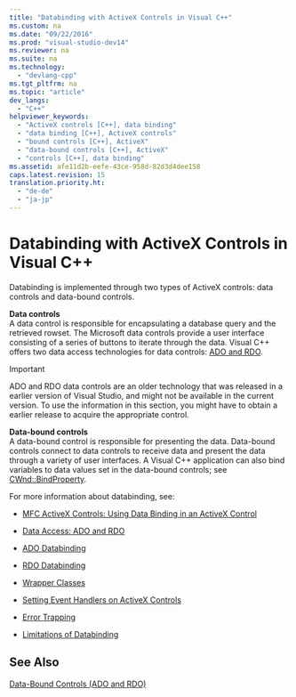 ```yaml
---
title: "Databinding with ActiveX Controls in Visual C++"
ms.custom: na
ms.date: "09/22/2016"
ms.prod: "visual-studio-dev14"
ms.reviewer: na
ms.suite: na
ms.technology: 
  - "devlang-cpp"
ms.tgt_pltfrm: na
ms.topic: "article"
dev_langs: 
  - "C++"
helpviewer_keywords: 
  - "ActiveX controls [C++], data binding"
  - "data binding [C++], ActiveX controls"
  - "bound controls [C++], ActiveX"
  - "data-bound controls [C++], ActiveX"
  - "controls [C++], data binding"
ms.assetid: afe11d2b-eefe-43ce-958d-82d3d4dee158
caps.latest.revision: 15
translation.priority.ht: 
  - "de-de"
  - "ja-jp"
---
```

# Databinding with ActiveX Controls in Visual C++
Databinding is implemented through two types of ActiveX controls: data controls and data-bound controls.  
  
 **Data controls**  
 A data control is responsible for encapsulating a database query and the retrieved rowset. The Microsoft data controls provide a user interface consisting of a series of buttons to iterate through the data. Visual C++ offers two data access technologies for data controls: [ADO and RDO](../vs140/data-access--ado-and-rdo.md).  
  
> [!IMPORTANT]
>  ADO and RDO data controls are an older technology that was released in a earlier version of Visual Studio, and might not be available in the current version. To use the information in this section, you might have to obtain a earlier release to acquire the appropriate control.  
  
 **Data-bound controls**  
 A data-bound control is responsible for presenting the data. Data-bound controls connect to data controls to receive data and present the data through a variety of user interfaces. A Visual C++ application can also bind variables to data values set in the data-bound controls; see [CWnd::BindProperty](../vs140/cwnd--bindproperty.md).  
  
 For more information about databinding, see:  
  
-   [MFC ActiveX Controls: Using Data Binding in an ActiveX Control](../vs140/mfc-activex-controls--using-data-binding-in-an-activex-control.md)  
  
-   [Data Access: ADO and RDO](../vs140/data-access--ado-and-rdo.md)  
  
-   [ADO Databinding](../vs140/ado-databinding.md)  
  
-   [RDO Databinding](../vs140/rdo-databinding.md)  
  
-   [Wrapper Classes](../vs140/wrapper-classes.md)  
  
-   [Setting Event Handlers on ActiveX Controls](../vs140/setting-event-handlers-on-activex-controls.md)  
  
-   [Error Trapping](../vs140/error-trapping.md)  
  
-   [Limitations of Databinding](../vs140/limitations-of-databinding.md)  
  
## See Also  
 [Data-Bound Controls (ADO and RDO)](../vs140/data-bound-controls--ado-and-rdo-.md)